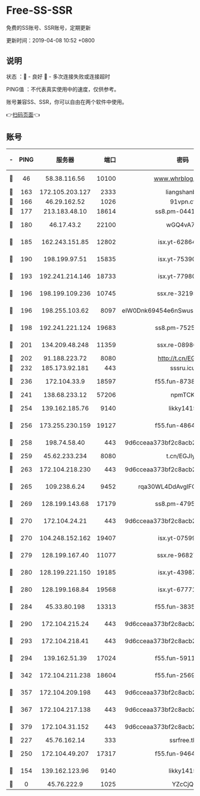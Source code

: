 # Free-SS-SSR

免费的SS账号、SSR账号，定期更新

更新时间：2019-04-08 10:52 +0800

## 说明

状态     ：🙂 - 良好 🙁 - 多次连接失败或连接超时

PING值   ：不代表真实使用中的速度，仅供参考。

账号兼容SS、SSR，你可以自由在两个软件中使用。

👉[扫码页面](https://liesauer.github.io/Free-SS-SSR/)👈

## 账号

|-|PING|服务器|端口|密码|加密方式|区域|
|:----:|:----:|:-----:|-----:|:----:|:----:|:----:|
|🙂|46|58.38.116.56|10100|www.whrblog.online|aes-256-cfb|CN|
|🙂|163|172.105.203.127|2333|liangshanbo|chacha20|JP|
|🙂|166|46.29.162.52|1026|91vpn.cf|rc4-md5|RU|
|🙂|177|213.183.48.10|18614|ss8.pm-04416552|rc4-md5|RU|
|🙂|180|46.17.43.2|22100|wGQ4vA7D|aes-256-gcm|RU|
|🙂|185|162.243.151.85|12802|isx.yt-62864749|aes-256-cfb|US|
|🙂|190|198.199.97.51|15835|isx.yt-75390348|aes-256-cfb|US|
|🙂|193|192.241.214.146|18733|isx.yt-77980150|aes-256-cfb|US|
|🙂|196|198.199.109.236|10745|ssx.re-32195658|aes-256-cfb|US|
|🙂|196|198.255.103.62|8097|eIW0Dnk69454e6nSwuspv9DmS201tQ0D|aes-256-cfb|US|
|🙂|198|192.241.221.124|19683|ss8.pm-75256760|aes-256-cfb|US|
|🙂|201|134.209.48.248|11359|ssx.re-08986796|aes-256-cfb|US|
|🙂|202|91.188.223.72|8080|http://t.cn/EGJIyrl|rc4-md5|RU|
|🙂|232|185.173.92.181|443|sssru.icu|rc4-md5|RU|
|🙂|236|172.104.33.9|18597|f55.fun-87384833|aes-256-cfb|SG|
|🙂|241|138.68.233.12|57206|npmTCK|rc4-md5|US|
|🙂|254|139.162.185.76|9140|likky1415|aes-256-cfb|DE|
|🙂|256|173.255.230.159|19127|f55.fun-48647805|aes-256-cfb|US|
|🙂|258|198.74.58.40|443|9d6cceaa373bf2c8acb22e60b6a58be6|aes-256-cfb|US|
|🙂|259|45.62.233.234|8080|t.cn/EGJIyrl|rc4-md5|CA|
|🙂|263|172.104.218.230|443|9d6cceaa373bf2c8acb22e60b6a58be6|aes-256-cfb|US|
|🙂|265|109.238.6.24|9452|rqa30WL4DdAvgIFG6Fs3znzTa|aes-256-cfb|FR|
|🙂|269|128.199.143.68|17179|ss8.pm-47958720|aes-256-cfb|SG|
|🙂|270|172.104.24.21|443|9d6cceaa373bf2c8acb22e60b6a58be6|aes-256-cfb|US|
|🙂|270|104.248.152.162|19407|isx.yt-07599959|aes-256-cfb|SG|
|🙂|279|128.199.167.40|11077|ssx.re-96827305|aes-256-cfb|SG|
|🙂|280|128.199.221.150|19185|isx.yt-43987681|aes-256-cfb|SG|
|🙂|280|128.199.168.84|19568|isx.yt-67771027|aes-256-cfb|SG|
|🙂|284|45.33.80.198|13313|f55.fun-38359488|aes-256-cfb|US|
|🙂|290|172.104.215.24|443|9d6cceaa373bf2c8acb22e60b6a58be6|aes-256-cfb|US|
|🙂|293|172.104.218.41|443|9d6cceaa373bf2c8acb22e60b6a58be6|aes-256-cfb|US|
|🙂|294|139.162.51.39|17024|f55.fun-59119337|aes-256-cfb|SG|
|🙂|342|172.104.211.238|18604|f55.fun-25694598|aes-256-cfb|US|
|🙂|357|172.104.209.198|443|9d6cceaa373bf2c8acb22e60b6a58be6|aes-256-cfb|US|
|🙂|367|172.104.217.138|443|9d6cceaa373bf2c8acb22e60b6a58be6|aes-256-cfb|US|
|🙂|379|172.104.31.152|443|9d6cceaa373bf2c8acb22e60b6a58be6|aes-256-cfb|US|
|🙂|227|45.76.162.14|333|ssrfree.tk|rc4|SG|
|🙂|250|172.104.49.207|17317|f55.fun-94641583|aes-256-cfb|SG|
|🙁|154|139.162.123.96|9140|likky1415|aes-256-cfb|JP|
|🙁|0|45.76.222.9|1025|YZcCjQ|rc4-md5|JP|
